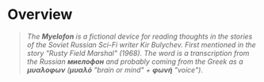 
# Overview

>_The **Myelofon** is a fictional device for reading thoughts in the stories of the Soviet Russian Sci-Fi writer Kir Bulychev. First mentioned in the story "Rusty Field Marshal" (1968). The word is a transcription from the Russian **миелофон** and probably coming from the Greek as a **μυαλοφων** (**μυαλό** "brain or mind" + **φωνή** "voice")_. 
